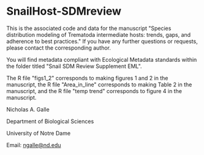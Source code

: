 # SnailHost-SDMreview

This is the associated code and data for the manuscript "Species distribution modeling of Trematoda intermediate hosts: trends, gaps, and adherence to best practices." If you have any further questions or requests, please contact the corresponding author. 

You will find metadata compliant with Ecological Metadata standards within the folder titled "Snail SDM Review Supplement EML".

The R file "figs1_2" corresponds to making figures 1 and 2 in the manuscript, the R file "Area_in_line" corresponds to making Table 2 in the manuscript, and the R file "temp trend" corresponds to figure 4 in the manuscript. 

Nicholas A. Galle

Department of Biological Sciences

University of Notre Dame

Email: ngalle@nd.edu
